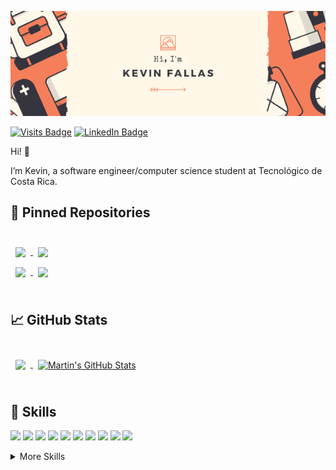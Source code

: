 [![Kevin's GitHub Banner](./assets/README-HEADER.png)](https:kevinfallas.dev)

[![Visits Badge](https://badges.pufler.dev/visits/KevinFallas03/KevinFallas)](https:kevinfallas.dev)
[![LinkedIn Badge](https://img.shields.io/badge/LinkedIn-Profile-informational?style=flat&logo=linkedin&logoColor=white&color=0D76A8)](www.linkedin.com/in/kevinfallas)

Hi! 👋

I’m Kevin, a software engineer/computer science student at Tecnológico de Costa Rica.

<!-- Want to see my projects? [Check out my portfolio.](https:kevinfallas.dev) -->

<!-- ## 📝 Latest Blog Posts -->

<!-- <br> -->

<!-- BLOG-POST-LIST:START -->

<!-- BLOG-POST-LIST:END -->

<!-- <br> -->

## 📌 Pinned Repositories

<br>

<a href="https://github.com/KevinFallas03/FacturacionMunicipal_BD">
  <img align="center" style="margin:0.5rem" src="https://github-readme-stats.vercel.app/api/pin/?username=KevinFallas03&repo=DB2-Final-Project&title_color=ffffff&text_color=c9cacc&icon_color=4AB197&bg_color=1A2B34" />
</a>

<a href="https://github.com/KevinFallas03/DynamicFormBuilder-BD2-2S-2020">
  <img align="center" style="margin:0.5rem" src="https://github-readme-stats.vercel.app/api/pin/?username=KevinFallas03&repo=DynamicFormBuilder-BD2-2S-2020&title_color=ffffff&text_color=c9cacc&icon_color=4AB197&bg_color=1A2B34" />
</a>

<br>

<a href="https://github.com/KevinFallas03/DB2-Final-Project">
  <img align="center" style="margin:0.5rem" src="https://github-readme-stats.vercel.app/api/pin/?username=KevinFallas03&repo=FacturacionMunicipal_BD&title_color=ffffff&text_color=c9cacc&icon_color=4AB197&bg_color=1A2B34" />
</a>

<a href="https://github.com/KevinFallas03/DB2-Final-Project">
  <img align="center" style="margin:0.5rem" src="https://github-readme-stats.vercel.app/api/pin/?username=KevinFallas03&repo=DAPP-Workitec&title_color=ffffff&text_color=c9cacc&icon_color=4AB197&bg_color=1A2B34" />
</a>

<br>
<br>

## &#x1f4c8; GitHub Stats

<br>

<a href="https://github.com/KevinFallas03">
  <img align="center" style="margin:0.5rem" src="https://github-readme-stats.vercel.app/api/top-langs/?username=KevinFallas03&hide=java&layout=compact&title_color=ffffff&text_color=c9cacc&icon_color=4AB197&bg_color=1A2B34" />
</a>

<a href="https://github.com/KevinFallas03">
  <img align="center" style="margin:0.5rem" src="https://github-readme-stats.vercel.app/api?username=KevinFallas03&hide=prs,issues&show_icons=true&line_height=27&count_private=true&title_color=ffffff&text_color=c9cacc&icon_color=4AB097&bg_color=1A2B34" alt="Martin's GitHub Stats" />
</a>

<br>
<br>

## 💼 Skills

![](https://img.shields.io/badge/Code-Angular-informational?style=flat&logo=angular&logoColor=white&color=4AB197)
![](https://img.shields.io/badge/Code-React-informational?style=flat&logo=react&logoColor=white&color=4AB197)
![](https://img.shields.io/badge/Code-JavaScript-informational?style=flat&logo=JavaScript&logoColor=white&color=4AB197)
![](https://img.shields.io/badge/Code-TypeScript-informational?style=flat&logo=TypeScript&logoColor=white&color=4AB197)
![](https://img.shields.io/badge/Code-Java-informational?style=flat&logo=Java&logoColor=white&color=4AB197)
![](https://img.shields.io/badge/Code-CSharp-informational?style=flat&logo=c-sharp&logoColor=white&color=4AB197)
![](https://img.shields.io/badge/Code-.NET-informational?style=flat&logo=.net&logoColor=white&color=4AB197)
![](https://img.shields.io/badge/Code-.Python-informational?style=flat&logo=python&logoColor=white&color=4AB197)
![](https://img.shields.io/badge/Code-MongoDB-informational?style=flat&logo=MongoDB&logoColor=white&color=4AB197)
![](https://img.shields.io/badge/Code-SQL-informational?style=flat&logo=microsoft-sql-server&logoColor=white&color=4AB197)

<details>
<summary>More Skills</summary>
<br>

![](https://img.shields.io/badge/Style-CSS-informational?style=flat&logo=css3&logoColor=white&color=4AB197)
![](https://img.shields.io/badge/Style-Tailwind-informational?style=flat&logo=Tailwind-CSS&logoColor=white&color=4AB197)

<br>


![](https://img.shields.io/badge/Tools-NPM-informational?style=flat&logo=npm&logoColor=white&color=4AB197)
![](https://img.shields.io/badge/Tools-Postman-informational?style=flat&logo=Postman&logoColor=white&color=4AB197)
![](https://img.shields.io/badge/Tools-GitHub-informational?style=flat&logo=GitHub&logoColor=white&color=4AB197)
![](https://img.shields.io/badge/Tools-GitLab-informational?style=flat&logo=GitLab&logoColor=white&color=4AB197)


</details>

<br>

